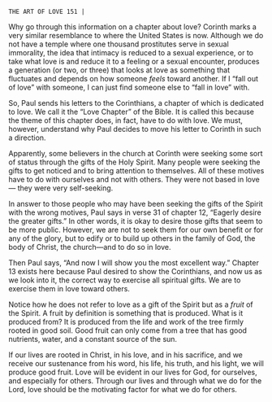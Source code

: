 ```
THE ART OF LOVE 151 |
```
Why go through this information on a chapter about love? Corinth marks
a very similar resemblance to where the United States is now. Although we do
not have a temple where one thousand prostitutes serve in sexual immorality,
the idea that intimacy is reduced to a sexual experience, or to take what love is
and reduce it to a feeling or a sexual encounter, produces a generation (or two,
or three) that looks at love as something that fluctuates and depends on how
someone _feels_ toward another. If I “fall out of love” with someone, I can just
find someone else to “fall in love” with.

So, Paul sends his letters to the Corinthians, a chapter of which is dedicated
to love. We call it the “Love Chapter” of the Bible. It is called this because the
theme of this chapter does, in fact, have to do with love. We must, however,
understand why Paul decides to move his letter to Corinth in such a direction.

Apparently, some believers in the church at Corinth were seeking some
sort of status through the gifts of the Holy Spirit. Many people were seeking
the gifts to get noticed and to bring attention to themselves. All of these motives
have to do with ourselves and not with others. They were not based in love—
they were very self-seeking.

In answer to those people who may have been seeking the gifts of the Spirit
with the wrong motives, Paul says in verse 31 of chapter 12, “Eagerly desire
the greater gifts.” In other words, it is okay to desire those gifts that seem to be
more public. However, we are not to seek them for our own benefit or for any
of the glory, but to edify or to build up others in the family of God, the body of
Christ, the church—and to do so in love.

Then Paul says, “And now I will show you the most excellent way.”
Chapter 13 exists here because Paul desired to show the Corinthians, and now
us as we look into it, the correct way to exercise all spiritual gifts. We are to
exercise them in love toward others.

Notice how he does not refer to love as a gift of the Spirit but as a _fruit_
of the Spirit. A fruit by definition is something that is produced. What is it
produced from? It is produced from the life and work of the tree firmly rooted
in good soil. Good fruit can only come from a tree that has good nutrients,
water, and a constant source of the sun.

If our lives are rooted in Christ, in his love, and in his sacrifice, and we
receive our sustenance from his word, his life, his truth, and his light, we will
produce good fruit. Love will be evident in our lives for God, for ourselves, and
especially for others. Through our lives and through what we do for the Lord,
love should be the motivating factor for what we do for others.

